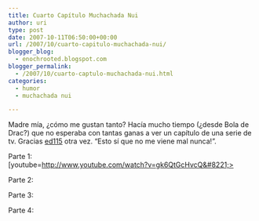 ```yaml
---
title: Cuarto Capítulo Muchachada Nui
author: uri
type: post
date: 2007-10-11T06:50:00+00:00
url: /2007/10/cuarto-capitulo-muchachada-nui/
blogger_blog:
  - enochrooted.blogspot.com
blogger_permalink:
  - /2007/10/cuarto-captulo-muchachada-nui.html
categories:
  - humor
  - muchachada nui

---
```

Madre mía, ¿cómo me gustan tanto? Hacía mucho tiempo (¿desde Bola de Drac?) que no esperaba con tantas ganas a ver un capítulo de una serie de tv. Gracias [ed115][1] otra vez. &#8220;Esto sí que no me viene mal nunca!&#8221;.

Parte 1:  
[youtube=http://www.youtube.com/watch?v=gk6QtGcHvcQ&#8221;>

Parte 2:

Parte 3:

Parte 4:

 [1]: http://youtube.com/user/ed1115